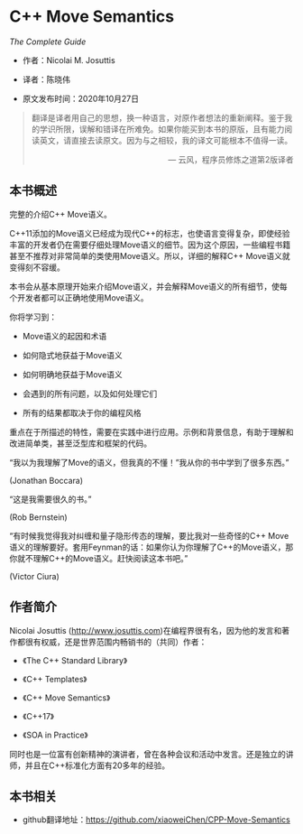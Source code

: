 # C++ Move Semantics
*The Complete Guide*

* 作者：Nicolai M. Josuttis

* 译者：陈晓伟

* 原文发布时间：2020年10月27日

> 翻译是译者用自己的思想，换一种语言，对原作者想法的重新阐释。鉴于我的学识所限，误解和错译在所难免。如果你能买到本书的原版，且有能力阅读英文，请直接去读原文。因为与之相较，我的译文可能根本不值得一读。
>
> <p align="right"> — 云风，程序员修炼之道第2版译者</p>

## 本书概述

完整的介绍C++ Move语义。

C++11添加的Move语义已经成为现代C++的标志，也使语言变得复杂，即使经验丰富的开发者仍在需要仔细处理Move语义的细节。因为这个原因，一些编程书籍甚至不推荐对非常简单的类使用Move语义。所以，详细的解释C++ Move语义就变得刻不容缓。

本书会从基本原理开始来介绍Move语义，并会解释Move语义的所有细节，使每个开发者都可以正确地使用Move语义。

你将学习到：

* Move语义的起因和术语

* 如何隐式地获益于Move语义

* 如何明确地获益于Move语义

* 会遇到的所有问题，以及如何处理它们

* 所有的结果都取决于你的编程风格

重点在于所描述的特性，需要在实践中进行应用。示例和背景信息，有助于理解和改进简单类，甚至泛型库和框架的代码。



“我以为我理解了Move的语义，但我真的不懂！”我从你的书中学到了很多东西。”

(Jonathan Boccara)

“这是我需要很久的书。”

(Rob Bernstein)

“有时候我觉得我对纠缠和量子隐形传态的理解，要比我对一些奇怪的C++ Move语义的理解要好。套用Feynman的话：如果你认为你理解了C++的Move语义，那你就不理解C++的Move语义。赶快阅读这本书吧。”

(Victor Ciura)

## 作者简介

Nicolai Josuttis (http://www.josuttis.com)在编程界很有名，因为他的发言和著作都很有权威，还是世界范围内畅销书的（共同）作者：

* 《The C++ Standard Library》

* 《C++ Templates》

* 《C++ Move Semantics》

* 《C++17》

* 《SOA in Practice》

同时也是一位富有创新精神的演讲者，曾在各种会议和活动中发言。还是独立的讲师，并且在C++标准化方面有20多年的经验。

## 本书相关

* github翻译地址：https://github.com/xiaoweiChen/CPP-Move-Semantics